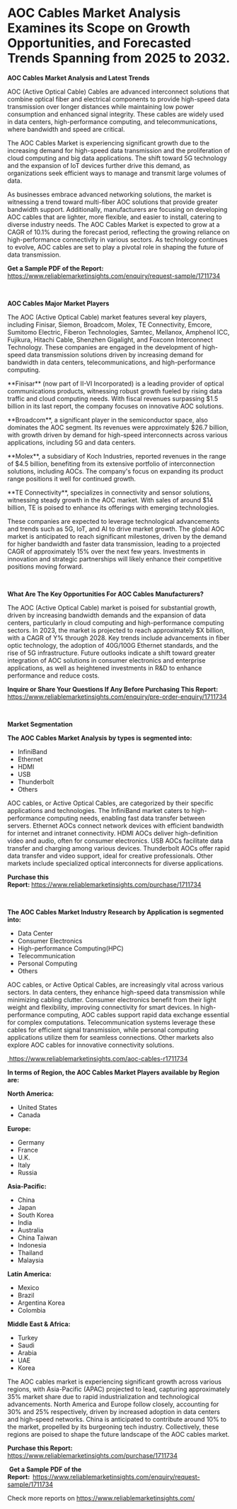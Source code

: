 <p><h1>AOC Cables Market Analysis Examines its Scope on Growth Opportunities, and Forecasted Trends Spanning from 2025 to 2032.</h1></p><p><strong>AOC Cables Market Analysis and Latest Trends</strong></p>
<p><p>AOC (Active Optical Cable) Cables are advanced interconnect solutions that combine optical fiber and electrical components to provide high-speed data transmission over longer distances while maintaining low power consumption and enhanced signal integrity. These cables are widely used in data centers, high-performance computing, and telecommunications, where bandwidth and speed are critical.</p><p>The AOC Cables Market is experiencing significant growth due to the increasing demand for high-speed data transmission and the proliferation of cloud computing and big data applications. The shift toward 5G technology and the expansion of IoT devices further drive this demand, as organizations seek efficient ways to manage and transmit large volumes of data.</p><p>As businesses embrace advanced networking solutions, the market is witnessing a trend toward multi-fiber AOC solutions that provide greater bandwidth support. Additionally, manufacturers are focusing on developing AOC cables that are lighter, more flexible, and easier to install, catering to diverse industry needs. The AOC Cables Market is expected to grow at a CAGR of 10.1% during the forecast period, reflecting the growing reliance on high-performance connectivity in various sectors. As technology continues to evolve, AOC cables are set to play a pivotal role in shaping the future of data transmission.</p></p>
<p><strong>Get a Sample PDF of the Report:&nbsp;</strong> <a href="https://www.reliablemarketinsights.com/enquiry/request-sample/1711734?utm_campaign=2292&utm_medium=2&utm_source=Github&utm_content=ia&utm_term=13022025&utm_id=aoc-cables">https://www.reliablemarketinsights.com/enquiry/request-sample/1711734</a></p>
<p>&nbsp;</p>
<p><strong>AOC Cables Major Market Players</strong></p>
<p><p>The AOC (Active Optical Cable) market features several key players, including Finisar, Siemon, Broadcom, Molex, TE Connectivity, Emcore, Sumitomo Electric, Fiberon Technologies, Samtec, Mellanox, Amphenol ICC, Fujikura, Hitachi Cable, Shenzhen Gigalight, and Foxconn Interconnect Technology. These companies are engaged in the development of high-speed data transmission solutions driven by increasing demand for bandwidth in data centers, telecommunications, and high-performance computing.</p><p>**Finisar** (now part of II-VI Incorporated) is a leading provider of optical communications products, witnessing robust growth fueled by rising data traffic and cloud computing needs. With fiscal revenues surpassing $1.5 billion in its last report, the company focuses on innovative AOC solutions.</p><p>**Broadcom**, a significant player in the semiconductor space, also dominates the AOC segment. Its revenues were approximately $26.7 billion, with growth driven by demand for high-speed interconnects across various applications, including 5G and data centers.</p><p>**Molex**, a subsidiary of Koch Industries, reported revenues in the range of $4.5 billion, benefiting from its extensive portfolio of interconnection solutions, including AOCs. The company's focus on expanding its product range positions it well for continued growth.</p><p>**TE Connectivity**, specializes in connectivity and sensor solutions, witnessing steady growth in the AOC market. With sales of around $14 billion, TE is poised to enhance its offerings with emerging technologies.</p><p>These companies are expected to leverage technological advancements and trends such as 5G, IoT, and AI to drive market growth. The global AOC market is anticipated to reach significant milestones, driven by the demand for higher bandwidth and faster data transmission, leading to a projected CAGR of approximately 15% over the next few years. Investments in innovation and strategic partnerships will likely enhance their competitive positions moving forward.</p></p>
<p>&nbsp;</p>
<p><strong>What Are The Key Opportunities For AOC Cables Manufacturers?</strong></p>
<p><p>The AOC (Active Optical Cable) market is poised for substantial growth, driven by increasing bandwidth demands and the expansion of data centers, particularly in cloud computing and high-performance computing sectors. In 2023, the market is projected to reach approximately $X billion, with a CAGR of Y% through 2028. Key trends include advancements in fiber optic technology, the adoption of 40G/100G Ethernet standards, and the rise of 5G infrastructure. Future outlooks indicate a shift toward greater integration of AOC solutions in consumer electronics and enterprise applications, as well as heightened investments in R&D to enhance performance and reduce costs.</p></p>
<p><strong>Inquire or Share Your Questions If Any Before Purchasing This Report:</strong> <a href="https://www.reliablemarketinsights.com/enquiry/pre-order-enquiry/1711734?utm_campaign=2292&utm_medium=2&utm_source=Github&utm_content=ia&utm_term=13022025&utm_id=aoc-cables">https://www.reliablemarketinsights.com/enquiry/pre-order-enquiry/1711734</a></p>
<p>&nbsp;</p>
<p><strong>Market Segmentation</strong></p>
<p><strong>The AOC Cables Market Analysis by types is segmented into:</strong></p>
<p><ul><li>InfiniBand</li><li>Ethernet</li><li>HDMI</li><li>USB</li><li>Thunderbolt</li><li>Others</li></ul></p>
<p><p>AOC cables, or Active Optical Cables, are categorized by their specific applications and technologies. The InfiniBand market caters to high-performance computing needs, enabling fast data transfer between servers. Ethernet AOCs connect network devices with efficient bandwidth for internet and intranet connectivity. HDMI AOCs deliver high-definition video and audio, often for consumer electronics. USB AOCs facilitate data transfer and charging among various devices. Thunderbolt AOCs offer rapid data transfer and video support, ideal for creative professionals. Other markets include specialized optical interconnects for diverse applications.</p></p>
<p><strong>Purchase this Report:&nbsp;</strong><a href="https://www.reliablemarketinsights.com/purchase/1711734?utm_campaign=2292&utm_medium=2&utm_source=Github&utm_content=ia&utm_term=13022025&utm_id=aoc-cables">https://www.reliablemarketinsights.com/purchase/1711734</a></p>
<p>&nbsp;</p>
<p><strong>The AOC Cables Market Industry Research by Application is segmented into:</strong></p>
<p><ul><li>Data Center</li><li>Consumer Electronics</li><li>High-performance Computing(HPC)</li><li>Telecommunication</li><li>Personal Computing</li><li>Others</li></ul></p>
<p><p>AOC cables, or Active Optical Cables, are increasingly vital across various sectors. In data centers, they enhance high-speed data transmission while minimizing cabling clutter. Consumer electronics benefit from their light weight and flexibility, improving connectivity for smart devices. In high-performance computing, AOC cables support rapid data exchange essential for complex computations. Telecommunication systems leverage these cables for efficient signal transmission, while personal computing applications utilize them for seamless connections. Other markets also explore AOC cables for innovative connectivity solutions.</p></p>
<p><a href="https://www.reliablemarketinsights.com/aoc-cables-r1711734?utm_campaign=2292&utm_medium=2&utm_source=Github&utm_content=ia&utm_term=13022025&utm_id=aoc-cables">&nbsp;https://www.reliablemarketinsights.com/aoc-cables-r1711734</a></p>
<p><strong>In terms of Region, the AOC Cables Market Players available by Region are:</strong></p>
<p>
    <p> <strong> North America: </strong>
        <ul>
            <li>United States</li>
            <li>Canada</li>
        </ul>
        </p> 
    <p> <strong> Europe: </strong>
        <ul>
            <li>Germany</li>
            <li>France</li>
            <li>U.K.</li>
            <li>Italy</li>
            <li>Russia</li>
        </ul>
        </p> 
    <p> <strong> Asia-Pacific: </strong>
        <ul>
            <li>China</li>
            <li>Japan</li>
            <li>South Korea</li>
            <li>India</li>
            <li>Australia</li>
            <li>China Taiwan</li>
            <li>Indonesia</li>
            <li>Thailand</li>
            <li>Malaysia</li>
        </ul>
        </p> 
    <p> <strong> Latin America: </strong>
        <ul>
            <li>Mexico</li>
            <li>Brazil</li>
            <li>Argentina Korea</li>
            <li>Colombia</li>
        </ul>
        </p> 
    <p> <strong> Middle East & Africa: </strong>
        <ul>
            <li>Turkey</li>
            <li>Saudi</li>
            <li>Arabia</li>
            <li>UAE</li>
            <li>Korea</li>
        </ul>
    </p>
    </p>
<p><p>The AOC cables market is experiencing significant growth across various regions, with Asia-Pacific (APAC) projected to lead, capturing approximately 35% market share due to rapid industrialization and technological advancements. North America and Europe follow closely, accounting for 30% and 25% respectively, driven by increased adoption in data centers and high-speed networks. China is anticipated to contribute around 10% to the market, propelled by its burgeoning tech industry. Collectively, these regions are poised to shape the future landscape of the AOC cables market.</p></p>
<p><strong>Purchase this Report: </strong><a href="https://www.reliablemarketinsights.com/purchase/1711734?utm_campaign=2292&utm_medium=2&utm_source=Github&utm_content=ia&utm_term=13022025&utm_id=aoc-cables">https://www.reliablemarketinsights.com/purchase/1711734</a></p>
<p>&nbsp;<strong>Get a Sample PDF of the Report:&nbsp;&nbsp;</strong><a href="https://www.reliablemarketinsights.com/enquiry/request-sample/1711734?utm_campaign=2292&utm_medium=2&utm_source=Github&utm_content=ia&utm_term=13022025&utm_id=aoc-cables">https://www.reliablemarketinsights.com/enquiry/request-sample/1711734</a></p>
<p><strong></strong></p>
<p>Check more reports on <a href="https://www.reliablemarketinsights.com/?utm_campaign=2292&utm_medium=2&utm_source=Github&utm_content=ia&utm_term=13022025&utm_id=aoc-cables">https://www.reliablemarketinsights.com/</a></p>